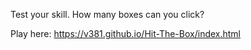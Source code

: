 Test your skill. How many boxes can you click?

Play here:
https://v381.github.io/Hit-The-Box/index.html
